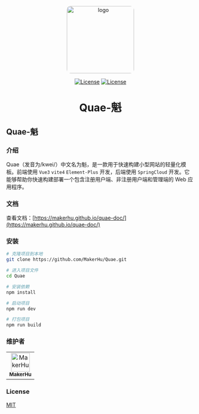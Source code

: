 <p align="center">
  <a href="https://makerhu.github.io/quae-doc/" target="_blank">
    <img width="180" src="https://makerhu.github.io/quae-doc/logo.png" alt="logo" style="border-radius: 10px">
  </a>
  <p align="center">
    <a href="https://github.com/MakerHu/Quae"><img src="https://img.shields.io/github/stars/MakerHu/Quae?logo=GitHub" alt="License"></a>
    <a href="https://github.com/MakerHu/Quae/blob/main/LICENSE"><img src="https://img.shields.io/github/license/MakerHu/Quae" alt="License"></a>
  </p>
  <h1 align="center">Quae-魁</h1>
</p>




## Quae-魁

### 介绍

Quae（发音为/kwei/）中文名为魁，是一款用于快速构建小型网站的轻量化模板。前端使用 `Vue3` `vite4` `Element-Plus` 开发，后端使用 `SpringCloud` 开发。它能够帮助你快速构建部署一个包含注册用户端、非注册用户端和管理端的 Web 应用程序。

### 文档

查看文档：[https://makerhu.github.io/quae-doc/](https://makerhu.github.io/quae-doc/)

### 安装

```sh
# 克隆项目到本地
git clone https://github.com/MakerHu/Quae.git

# 进入项目文件
cd Quae

# 安装依赖
npm install

# 启动项目
npm run dev

# 打包项目
npm run build
```

### 维护者

<table>
  <td align="center"><a href="https://github.com/MakerHu"><img src="https://avatars.githubusercontent.com/u/58479245?s=50" width="50px;" alt="MakerHu"/><br /><sub><b>MakerHu</b></sub></a></td>
</table>

### License

[MIT](https://github.com/MakerHu/Quae/blob/main/LICENSE)
